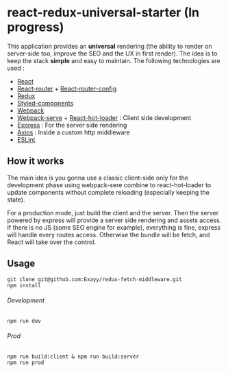 # react-redux-universal-starter (In progress)

This application provides an **universal** rendering (the ability to render on server-side too, improve the SEO and the UX in first render). The idea is to keep the stack **simple** and easy to maintain. The following technologies are used :

* [React](https://github.com/facebook/react)
* [React-router](https://github.com/ReactTraining/react-router) + [React-router-config](https://github.com/ReactTraining/react-router/tree/master/packages/react-router-config)
* [Redux](https://github.com/reduxjs/redux)
* [Styled-components](https://github.com/styled-components/styled-components)
* [Webpack](https://github.com/webpack)
* [Webpack-serve](https://github.com/webpack-contrib/webpack-serve) + [React-hot-loader](https://github.com/gaearon/react-hot-loader) : Client side development
* [Express](https://github.com/expressjs/express) : For the server side rendering
* [Axios](https://github.com/axios/axios) : Inside a custom http middleware
* [ESLint](https://github.com/eslint/eslint)

## How it works

The main idea is you gonna use a classic client-side only for the development phase using webpack-sere combine to react-hot-loader to update components without complete reloading (especially keeping the state).

For a production mode, just build the client and the server. Then the server powered by express will provide a server side rendering and assets access. If there is no JS (some SEO engine for example), everything is fine, express will handle every routes access. Otherwise the bundle will be fetch, and React will take over the control.

## Usage

    git clone git@github.com:Exayy/redux-fetch-middleware.git
    npm install

###### Development

    npm run dev

###### Prod

    npm run build:client & npm run build:server
    npm run prod

